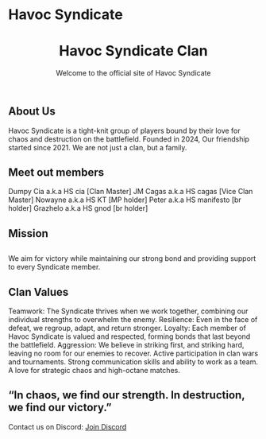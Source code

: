 # Havoc Syndicate
 </head> 
 <body> 
  <header> 
   <h1>Havoc Syndicate Clan</h1> 
   <p>Welcome to the official site of Havoc Syndicate</p> 
  </header> 
  <div class="container"> 
   <div class="section"> 
    <h2>About Us</h2> 
    <p>Havoc Syndicate is a tight-knit group of players bound by their love for chaos and destruction on the battlefield. Founded in 2024, Our friendship started since 2021. We are not just a clan, but a family.</p> 
   </div> 
   <div class="section"> 
    <h2>Meet out members</h2> 
    <p>Dumpy Cia a.k.a HS cia [Clan Master] JM Cagas a.k.a HS cagas [Vice Clan Master] Nowayne a.k.a HS KT [MP holder] Peter a.k.a HS manifesto [br holder] Grazhelo a.k.a HS gnod [br holder] </p> 
    <h2>Mission</h2> 
    <h2> </h2> 
   </div>We aim for victory while maintaining our strong bond and providing support to every Syndicate member. 
   <p> </p> 
   <h2>Clan Values</h2> Teamwork: The Syndicate thrives when we work together, combining our individual strengths to overwhelm the enemy. Resilience: Even in the face of defeat, we regroup, adapt, and return stronger. Loyalty: Each member of Havoc Syndicate is valued and respected, forming bonds that last beyond the battlefield. Aggression: We believe in striking first, and striking hard, leaving no room for our enemies to recover. Active participation in clan wars and tournaments. Strong communication skills and ability to work as a team. A love for strategic chaos and high-octane matches. 
   <p></p> 
   <h2>“In chaos, we find our strength. In destruction, we find our victory.”</h2> 
   <footer> 
    <p>Contact us on Discord: <a href="https://discord.gg/C4RbdJTt" target="_blank">Join Discord</a></p> 
   </footer> 
  </div> 
  <img> 
 </body>
</html>


